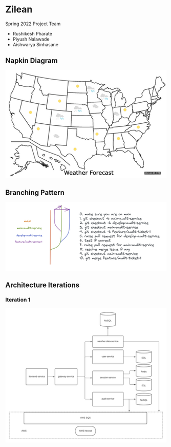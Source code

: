 # Zilean
Spring 2022 Project Team

- Rushikesh Pharate
- Piyush Nalawade
- Aishwarya Sinhasane


## Napkin Diagram  

![Napkin](https://github.com/airavata-courses/Zilean/blob/main/images/napkin.png)

## Branching Pattern  

![Napkin](https://github.com/airavata-courses/Zilean/blob/main/images/branching.png)

## Architecture Iterations
### Iteration 1

![Architecture](https://github.com/airavata-courses/Zilean/blob/main/images/architecture_1.png)





